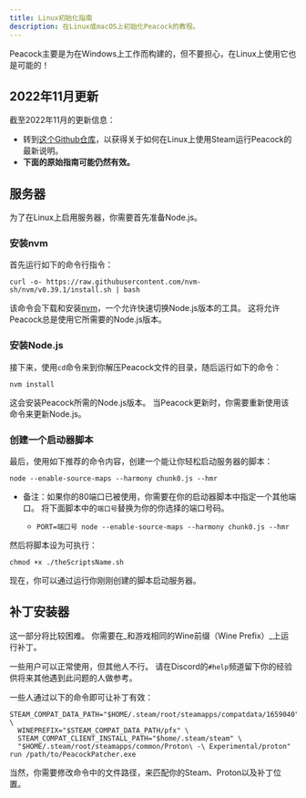 ```yaml
---
title: Linux初始化指南
description: 在Linux或macOS上初始化Peacock的教程。
---
```


Peacock主要是为在Windows上工作而构建的，但不要担心，在Linux上使用它也是可能的！

## 2022年11月更新

截至2022年11月的更新信息：

-   转到[这个Github仓库](https://github.com/thepeacockproject/linux-steam-setup)，以获得关于如何在Linux上使用Steam运行Peacock的最新说明。
-   **下面的原始指南可能仍然有效。**

## 服务器

为了在Linux上启用服务器，你需要首先准备Node.js。

### 安装nvm

首先运行如下的命令行指令：

```shell
curl -o- https://raw.githubusercontent.com/nvm-sh/nvm/v0.39.1/install.sh | bash
```

该命令会下载和安装[nvm](https://nvm.sh)，一个允许快速切换Node.js版本的工具。 这将允许Peacock总是使用它所需要的Node.js版本。

### 安装Node.js

接下来，使用`cd`命令来到你解压Peacock文件的目录，随后运行如下的命令：

```shell
nvm install
```

这会安装Peacock所需的Node.js版本。 当Peacock更新时，你需要重新使用该命令来更新Node.js。

### 创建一个启动器脚本

最后，使用如下推荐的命令内容，创建一个能让你轻松启动服务器的脚本：

```shell
node --enable-source-maps --harmony chunk0.js --hmr
```

-   备注：如果你的80端口已被使用，你需要在你的启动器脚本中指定一个其他端口。 将下面脚本中的`端口号`替换为你的你选择的端口号码。

    -   `PORT=端口号 node --enable-source-maps --harmony chunk0.js --hmr`

然后将脚本设为可执行：

```shell
chmod +x ./theScriptsName.sh
```

现在，你可以通过运行你刚刚创建的脚本启动服务器。

## 补丁安装器

这一部分将比较困难。 你需要在_和游戏相同的Wine前缀（Wine Prefix）_上运行补丁。

一些用户可以正常使用，但其他人不行。 请在Discord的`#help`频道留下你的经验供将来其他遇到此问题的人做参考。

一些人通过以下的命令即可让补丁有效：

```shell
STEAM_COMPAT_DATA_PATH="$HOME/.steam/root/steamapps/compatdata/1659040" \
  WINEPREFIX="$STEAM_COMPAT_DATA_PATH/pfx" \
  STEAM_COMPAT_CLIENT_INSTALL_PATH="$home/.steam/steam" \
  "$HOME/.steam/root/steamapps/common/Proton\ -\ Experimental/proton" run /path/to/PeacockPatcher.exe
```

当然，你需要修改命令中的文件路径，来匹配你的Steam、Proton以及补丁位置。
